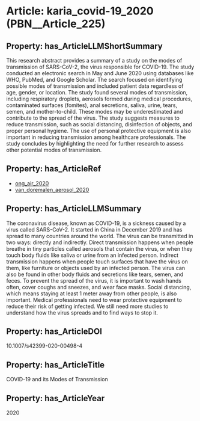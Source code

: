 # Article: __karia_covid-19_2020__ (PBN__Article_225)

## Property: has_ArticleLLMShortSummary

This research abstract provides a summary of a study on the modes of transmission of SARS-CoV-2, the virus responsible for COVID-19. The study conducted an electronic search in May and June 2020 using databases like WHO, PubMed, and Google Scholar. The search focused on identifying possible modes of transmission and included patient data regardless of age, gender, or location. The study found several modes of transmission, including respiratory droplets, aerosols formed during medical procedures, contaminated surfaces (fomites), anal secretions, saliva, urine, tears, semen, and mother-to-child. These modes may be underestimated and contribute to the spread of the virus. The study suggests measures to reduce transmission, such as social distancing, disinfection of objects, and proper personal hygiene. The use of personal protective equipment is also important in reducing transmission among healthcare professionals. The study concludes by highlighting the need for further research to assess other potential modes of transmission.

## Property: has_ArticleRef

* [ong_air_2020](../Article/PBN__Article_264)
* [van_doremalen_aerosol_2020](../Article/PBN__Article_21)

## Property: has_ArticleLLMSummary

The coronavirus disease, known as COVID-19, is a sickness caused by a virus called SARS-CoV-2. It started in China in December 2019 and has spread to many countries around the world. The virus can be transmitted in two ways: directly and indirectly. Direct transmission happens when people breathe in tiny particles called aerosols that contain the virus, or when they touch body fluids like saliva or urine from an infected person. Indirect transmission happens when people touch surfaces that have the virus on them, like furniture or objects used by an infected person. The virus can also be found in other body fluids and secretions like tears, semen, and feces. To prevent the spread of the virus, it is important to wash hands often, cover coughs and sneezes, and wear face masks. Social distancing, which means staying at least 1 meter away from other people, is also important. Medical professionals need to wear protective equipment to reduce their risk of getting infected. We still need more studies to understand how the virus spreads and to find ways to stop it.

## Property: has_ArticleDOI

10.1007/s42399-020-00498-4

## Property: has_ArticleTitle

COVID-19 and its Modes of Transmission

## Property: has_ArticleYear

2020

